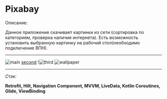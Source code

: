 # Pixabay
Описание:

Данное приложение скачивает картинки из сети (сортировка по категориям, проверка наличия интернета). Есть возможность установить выбранную картинку на рабочий стол(необходимо подключение ВПН). 
___

![main](https://user-images.githubusercontent.com/26350957/218129583-29672e37-79f7-4b31-87dc-0c7945c07415.png)
[second](https://user-images.githubusercontent.com/26350957/218129600-7cf06237-86e9-4535-8fff-29f3941a8f95.png)
!![third](https://user-images.githubusercontent.com/26350957/218130049-30672aec-2b59-49c8-9301-42355067f1a0.png)
![wallpaper](https://user-images.githubusercontent.com/26350957/218129636-69de8d35-4882-40ae-8dad-745d314364db.png)

___
_Стэк:_

__Retrofit, Hilt, Navigation Component, MVVM, LiveData, Kotlin Coroutines, Glide, ViewBinding__
